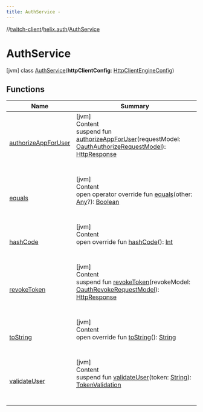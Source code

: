 ```yaml
---
title: AuthService -
---
```

//[twitch-client](../../index.md)/[helix.auth](../index.md)/[AuthService](index.md)



# AuthService  
 [jvm] class [AuthService](index.md)(**httpClientConfig**: [HttpClientEngineConfig]())   


## Functions  
  
|  Name|  Summary| 
|---|---|
| [authorizeAppForUser](authorize-app-for-user.md)| [jvm]  <br>Content  <br>suspend fun [authorizeAppForUser](authorize-app-for-user.md)(requestModel: [OauthAuthorizeRequestModel](../../helix.auth.model.request/-oauth-authorize-request-model/index.md)): [HttpResponse]()  <br><br><br>
| [equals](https://kotlinlang.org/api/latest/jvm/stdlib/kotlin/-any/equals.html)| [jvm]  <br>Content  <br>open operator override fun [equals](https://kotlinlang.org/api/latest/jvm/stdlib/kotlin/-any/equals.html)(other: [Any](https://kotlinlang.org/api/latest/jvm/stdlib/kotlin/-any/index.html)?): [Boolean](https://kotlinlang.org/api/latest/jvm/stdlib/kotlin/-boolean/index.html)  <br><br><br>
| [hashCode](https://kotlinlang.org/api/latest/jvm/stdlib/kotlin/-any/hash-code.html)| [jvm]  <br>Content  <br>open override fun [hashCode](https://kotlinlang.org/api/latest/jvm/stdlib/kotlin/-any/hash-code.html)(): [Int](https://kotlinlang.org/api/latest/jvm/stdlib/kotlin/-int/index.html)  <br><br><br>
| [revokeToken](revoke-token.md)| [jvm]  <br>Content  <br>suspend fun [revokeToken](revoke-token.md)(revokeModel: [OauthRevokeRequestModel](../../helix.auth.model.request/-oauth-revoke-request-model/index.md)): [HttpResponse]()  <br><br><br>
| [toString](https://kotlinlang.org/api/latest/jvm/stdlib/kotlin/-any/to-string.html)| [jvm]  <br>Content  <br>open override fun [toString](https://kotlinlang.org/api/latest/jvm/stdlib/kotlin/-any/to-string.html)(): [String](https://kotlinlang.org/api/latest/jvm/stdlib/kotlin/-string/index.html)  <br><br><br>
| [validateUser](validate-user.md)| [jvm]  <br>Content  <br>suspend fun [validateUser](validate-user.md)(token: [String](https://kotlinlang.org/api/latest/jvm/stdlib/kotlin/-string/index.html)): [TokenValidation](../../helix.auth.model.response/-token-validation/index.md)  <br><br><br>

